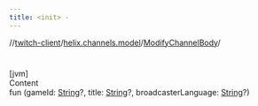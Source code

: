 ```yaml
---
title: <init> -
---
```

//[twitch-client](../../index.md)/[helix.channels.model](../index.md)/[ModifyChannelBody](index.md)/[<init>](-init-.md)



# <init>  
[jvm]  
Content  
fun [<init>](-init-.md)(gameId: [String](https://kotlinlang.org/api/latest/jvm/stdlib/kotlin/-string/index.html)?, title: [String](https://kotlinlang.org/api/latest/jvm/stdlib/kotlin/-string/index.html)?, broadcasterLanguage: [String](https://kotlinlang.org/api/latest/jvm/stdlib/kotlin/-string/index.html)?)  



